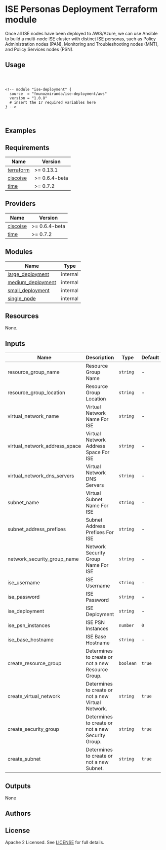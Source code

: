 # ISE Personas Deployment Terraform module

Once all ISE nodes have been deployed to AWS/Azure, we can use Ansible to build a multi-node ISE cluster with distinct ISE personas, such as Policy Administration nodes (PAN), Monitoring and Troubleshooting nodes (MNT), and Policy Services nodes (PSN).


## Usage

```hcl



<!-- module "ise-deployment" {
  source  = "fmunozmiranda/ise-deployment/aws"
  version = "1.0.8"
  # insert the 17 required variables here
} -->



```

## Examples

<!-- - [SQS queues with server-side encryption (SSE) using KMS and without SSE](https://github.com/terraform-aws-modules/terraform-aws-sqs/tree/master/examples/complete) -->

<!-- - [ISE Deployment with Network ISE creation](https://github.com/fmunozmiranda/terraform-aws-ise-deployment/tree/main/examples/ise-deployment-with-network-ise-creation)
- [ISE Deployment without Network ISE creation](https://github.com/fmunozmiranda/terraform-aws-ise-deployment/tree/main/examples/ise-deployment-with-no-network-creation) -->

<!-- BEGINNING OF PRE-COMMIT-TERRAFORM DOCS HOOK -->
## Requirements

| Name | Version |
|------|---------|
| <a name="requirement_terraform"></a> [terraform](#requirement\_terraform) | >= 0.13.1 |
| <a name="requirement_ciscoise"></a> [ciscoise](#requirement\_azure) | >= 0.6.4-beta |
| <a name="requirement_time"></a> [time](#requirement\_azure) | >= 0.7.2 |

## Providers

| Name | Version |
|------|---------|
| <a name="requirement_ciscoise"></a> [ciscoise](#requirement\_azure) | >= 0.6.4-beta |
| <a name="requirement_time"></a> [time](#requirement\_azure) | >= 0.7.2 |

## Modules

| Name | Type |
|------|------|
| [large_deployment](https://github.com/fmunozmiranda/terraform-azure-ise-deployment/tree/main/modules/large_deployment) | internal |
| [medium_deployment](https://github.com/fmunozmiranda/terraform-azure-ise-deployment/tree/main/modules/medium_deployment) | internal |
| [small_deployment](https://github.com/fmunozmiranda/terraform-azure-ise-deployment/tree/main/modules/small_deployment) | internal |
| [single_node](https://github.com/fmunozmiranda/terraform-azure-ise-deployment/tree/main/modules/single_node) | internal |

## Resources

None.

## Inputs

| Name | Description | Type | Default | Required |
|------|-------------|------|---------|:--------:|
|resource_group_name| Resource Group Name | `string` | - | yes|
|resource_group_location| Resource Group Location | `string` | - | yes |
|virtual_network_name| Virtual Network Name For ISE | `string` | - | yes |
|virtual_network_address_space| Virtual Network Address Space For ISE| `string` | - | yes |
|virtual_network_dns_servers| Virtual Network DNS Servers | `string` | - | yes |
|subnet_name| Virtual Subnet Name For ISE | `string` | - | yes |
|subnet_address_prefixes| Subnet Address Prefixes For ISE | `string` | - | yes |
|network_security_group_name| Network Security Group Name For ISE | `string` | - | yes |
|ise_username| ISE Username | `string` | - | yes |
|ise_password| ISE Password | `string` | - | yes |
|ise_deployment| ISE Deployment | `string` | - | yes |
|ise_psn_instances| ISE PSN Instances | `number` | `0` | no |
|ise_base_hostname| ISE Base Hostname | `string` | - | yes |
|create_resource_group| Determines to create or not a new Resource Group. | `boolean` | `true` | no |
|create_virtual_network| Determines to create or not a new Virtual Network. | `string` | `true` | no |
|create_security_group| Determines to create or not a new Security Group. | `string` | `true` | no |
|create_subnet| Determines to create or not a new Subnet. | `string` | `true` | no |

## Outputs

None


## Authors



## License

Apache 2 Licensed. See [LICENSE]() for full details.
